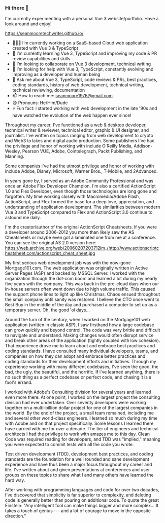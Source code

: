 ### Hi there 👋

I'm currently experimenting with a personal Vue 3 website/portfolio. Have a look around and enjoy!

https://seanmooretechwriter.github.io/

- 👨🏻‍💻 I’m currently working on a SaaS-based Cloud web application created with Vue 3 & TypeScript
- 🌱 I’m currently learning Vue 3, TypeScript and improving my code & PR review capabilities and skills
- 👯 I’m looking to collaborate on Vue 3 development, technical writing
- 🤔 I’m looking for help with Vue 3, TypeScript, constantly evolving and improving as a developer and human being
- 💬 Ask me about Vue 3, TypeScript, code reviews & PRs, best practices, coding standards, history of web development, technical writing, technical reviewing, documentation
- 📫 How to reach me: seanmoore1976@gmail.com
- 😄 Pronouns: He/Him/Dude
- ⚡ Fun fact: I started working with web development in the late '90s and have watched the evolution of the web happen ever since!

Throughout my career, I've functioned as a web & desktop developer, technical writer & reviewer, technical editor, graphic & UI designer, and journalist. I've written on topics ranging from web development to crypto and Web3 to lakes and digital audio production. Some publishers I've had the privilege and honor of working with include O'Reilly Media, Addison-Wesley, Pearson VUE, Adobe, Cointelegraph, Packt Publishing, and Manning.

Some companies I've had the utmost privilege and honor of working with include Adobe, Disney, Microsoft, Warner Bros., T-Mobile, and 2Advanced.

In years gone by, I served as an Adobe Community Professional and was once an Adobe Flex Developer Champion. I'm also a certified ActionScript 1.0 and Flex Developer, even though those technologies are long gone and forgotten. My time working closely with Macromedia/Adobe Flash, ActionScript, and Flex formed the base for a deep love, appreciation, and understanding of application development. The similarities between modern Vue 3 and TypeScript compared to Flex and ActionScript 3.0 continue to astound me daily.

I'm the creator/author of the original ActionScript Cheatsheets. If you were a developer around 2006-2012 you more than likely saw the AS Cheatsheets or maybe even got a laminated one from me at a conference. You can see the original AS 2.0 version here: https://web.archive.org/web/20060207203712im_/http://www.actionscriptcheatsheet.com/actionscript_cheat_sheet.jpg

My first serious web development job was with the now-gone Mortgage101.com. The web application was originally written in Active Server Pages (ASP) and backed by MSSQL Server. I worked with the organization through the dot-com boom and learned a lot during my nearly five years with the company. This was back in the pre-cloud days when our in-house servers often went down due to high volume traffic. This caused the support phone lines to light up like Christmas. Chaos ensued throughout the small company until sanity was restored. I believe the CTO once went to Best Buy in the middle of the day and purchased a computer to set up as a temporary server. Oh, the good 'ol days...

Around the turn of the century, when I worked on the Mortgage101 web application (written in classic ASP), I saw firsthand how a large codebase can grow quickly and beyond control. The code was very brittle and difficult to navigate and understand. Making changes would often disrupt service and break other areas of the application (tightly coupled with low cohesion). That experience drove me to learn about and embrace best practices and coding standards. I have consulted many individual developers, teams, and companies on how they can adopt and embrace better practices and coding standards for their development efforts and initiatives. Through my experience working with many different codebases, I've seen the good, the bad, the ugly, the beautiful, and the horrific. If I've learned anything, there is no such thing as a perfect codebase or perfect code, and chasing it is a fool's errand. 

I worked with Adobe's Consulting division for several years and learned even more there. At one point, I worked on the largest project the consulting division had ever undertaken. Over seventy developers were working together on a multi-billion dollar project for one of the largest companies in the world. By the end of the project, a small team remained, including me and several other world-class engineers. I learned so much during my time with Adobe and on that project specifically. Some lessons I learned there have carried with me for over a decade. The tier of engineers and technical architects I had the privilege to work with amazes me to this day. Clean Code was required reading for developers, and TDD was "implied," meaning you were expected to commit tests with all the code you wrote.

Test driven development (TDD), development best practices, and coding standards are the foundation for a well rounded and sane development experience and have thus been a major focus throughout my career and life. I've written about and given presentations at conferences and user groups on these topics to share what I and many others have learned the hard way. 

After working with programming languages and code for over two decades, I've discovered that simplicity is far superior to complexity, and deleting code is generally better than pouring on additional code. To quote the great Einstein: "Any intelligent fool can make things bigger and more complex... It takes a touch of genius --- and a lot of courage to move in the opposite direction."
